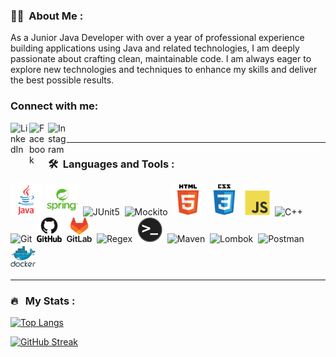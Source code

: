 ### :man_technologist: &nbsp;About Me :


As a Junior Java Developer with over a year of professional experience building applications using Java and related technologies, I am deeply passionate about crafting clean, maintainable code. I am always eager to explore new technologies and techniques to enhance my skills and deliver the best possible results.

### Connect with me:

[<img align="left" title="LinkedIn" alt="LinkedIn" width="30px" src="https://user-images.githubusercontent.com/65444856/133000567-ab6427ab-5eaf-4e35-8e98-da6d3926b41a.png" />][linkedin]&nbsp;
[<img align="left" title="Facebook" alt="Facebook" width="30px" src="https://user-images.githubusercontent.com/65444856/133000585-098f4f6e-7830-4555-977f-8ca758a10b94.png" />][facebook]&nbsp;
[<img align="left" title="Instagram" alt="Instagram" width="30px" src="https://user-images.githubusercontent.com/65444856/133000651-71afbdf2-4a7c-49d6-b8c4-86179e176d06.png" />][instagram]&nbsp;

---

### 🛠 &nbsp;Languages and Tools :

<p>
<img src="https://github.com/devicons/devicon/blob/master/icons/java/java-original-wordmark.svg" title="Java" alt="Java" width="50px"/>&nbsp;
<img src="https://github.com/devicons/devicon/blob/master/icons/spring/spring-original-wordmark.svg" title="Spring" alt="Spring" width="50px"/>&nbsp;
<img src="https://user-images.githubusercontent.com/65444856/133000373-50a5b894-f295-4ed9-b165-ea0e9343c583.png" title="JUnit5" alt="JUnit5" width="40px"/>&nbsp;
<img src="https://user-images.githubusercontent.com/65444856/133028506-2ed2dc33-8ec7-4817-af2d-bd236ec67bce.png" title="Mockito" alt="Mockito" width="40px"/>&nbsp;
<img src="https://github.com/devicons/devicon/blob/master/icons/html5/html5-original-wordmark.svg" title="HTML5" alt="HTML5" width="50px"/>&nbsp;
<img src="https://github.com/devicons/devicon/blob/master/icons/css3/css3-original-wordmark.svg" title="CSS3" alt="CSS3" width="50px"/>&nbsp;
<img src="https://github.com/devicons/devicon/blob/master/icons/javascript/javascript-original.svg" title="JavaScript" alt="JavaScript" width="40px"/>&nbsp;
<img src="https://github.com/isocpp/logos/blob/master/cpp_logo.png" title="C++" alt="C++" width="37px"/>&nbsp;
<img src="https://user-images.githubusercontent.com/65444856/133001410-5b6b86f3-71e6-494d-9920-8c1be95eb543.png" title="Git" alt="Git" width="40px"/>&nbsp;
<img src="https://github.com/devicons/devicon/blob/master/icons/github/github-original-wordmark.svg" title="GitHub" alt="GitHub" width="40px"/>&nbsp;
<img src="https://github.com/devicons/devicon/blob/master/icons/gitlab/gitlab-original-wordmark.svg" title="GitLab" alt="GitLab" width="40px"/>&nbsp;
<img src="https://user-images.githubusercontent.com/65444856/133237972-1b26c7f8-439b-4993-a770-ebc82815b353.png" title="Regex" alt="Regex" width="40px"/>&nbsp;
<img src="https://raw.githubusercontent.com/github/explore/80688e429a7d4ef2fca1e82350fe8e3517d3494d/topics/terminal/terminal.png" title="Terminal" alt="Terminal" width="40px"/>&nbsp;
<img src="https://user-images.githubusercontent.com/65444856/133030496-f680af1c-3cd6-4af5-af47-f3a75d7c5906.png" title="Maven" alt="Maven" width="40px"/>&nbsp;
<img src="https://user-images.githubusercontent.com/65444856/150393193-071b179e-7fd0-44d4-9b57-dc9744a0dded.jpg" title="Lombok" alt="Lombok" width="40px"/>&nbsp;
<img src="https://www.vectorlogo.zone/logos/getpostman/getpostman-icon.svg" title="Postman" alt="Postman" width="40px"/>&nbsp;
<img src="https://github.com/devicons/devicon/blob/master/icons/docker/docker-original-wordmark.svg" title="Docker" alt="Docker" width="40px"/>&nbsp;
</p>

---

### 🔥 &nbsp; My Stats :
[![Top Langs](https://github-readme-stats.vercel.app/api/top-langs/?username=mmstf00&layout=compact&theme=vision-friendly-dark)](https://github.com/anuraghazra/github-readme-stats)

[![GitHub Streak](http://github-readme-streak-stats.herokuapp.com?user=mmstf00&theme=dark&background=000000)](https://git.io/streak-stats)

[instagram]: https://www.instagram.com/mmstf00/
[linkedin]: https://www.linkedin.com/in/mustafa-ercan-3310421a1/
[facebook]: https://www.facebook.com/mmstf00/

